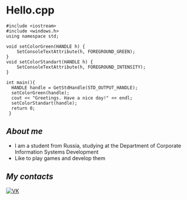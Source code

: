 # Hello.cpp
```
#include <iostream>
#include <windows.h>
using namespace std;

void setColorGreen(HANDLE h) {
    SetConsoleTextAttribute(h, FOREGROUND_GREEN);
}
void setColorStandart(HANDLE h) {
    SetConsoleTextAttribute(h, FOREGROUND_INTENSITY);
}

int main(){
  HANDLE handle = GetStdHandle(STD_OUTPUT_HANDLE);
  setColorGreen(handle);
  cout << "Greetings. Have a nice day!" << endl;
  setColorStandart(handle);
  return 0;
 }
```

## _About me_
- I am a student from Russia, studying at the Department of Corporate Information Systems Development
- Like to play games and develop them

## _My contacts_
[![VK](https://ia.wampi.ru/2022/06/10/QEvZrVy0.png)](https://vk.com/korolandshutforever)
<!--
**AlexKnyaZz/AlexKnyaZz** is a ✨ _special_ ✨ repository because its `README.md` (this file) appears on your GitHub profile.

Here are some ideas to get you started:

- 🔭 I’m currently working on ...
- 🌱 I’m currently learning ...
- 👯 I’m looking to collaborate on ...
- 🤔 I’m looking for help with ...
- 💬 Ask me about ...
- 📫 How to reach me: ...
- 😄 Pronouns: ...
- ⚡ Fun fact: ...
-->

